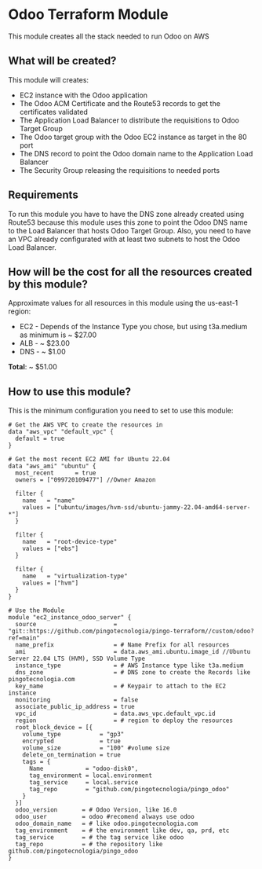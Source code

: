 # Odoo Terraform Module

This module creates all the stack needed to run Odoo on AWS

## What will be created?

This module will creates:

* EC2 instance with the Odoo application
* The Odoo ACM Certificate and the Route53 records to get the certificates validated
* The Application Load Balancer to distribute the requisitions to Odoo Target Group
* The Odoo target group with the Odoo EC2 instance as target in the 80 port
* The DNS record to point the Odoo domain name to the Application Load Balancer
* The Security Group releasing the requisitions to needed ports

## Requirements

To run this module you have to have the DNS zone already created using Route53 because this module uses this zone
to point the Odoo DNS name to the Load Balancer that hosts Odoo Target Group.
Also, you need to have an VPC already configurated with at least two subnets to host the Odoo Load Balancer.

## How will be the cost for all the resources created by this module?

Approximate values ​​for all resources in this module using the us-east-1 region:

* EC2 - Depends of the Instance Type you chose, but using t3a.medium as minimum is ~ $27.00
* ALB - ~ $23.00
* DNS - ~ $1.00

**Total**: ~ $51.00

## How to use this module?

This is the minimum configuration you need to set to use this module:

```
# Get the AWS VPC to create the resources in
data "aws_vpc" "default_vpc" {
  default = true
}

# Get the most recent EC2 AMI for Ubuntu 22.04
data "aws_ami" "ubuntu" {
  most_recent      = true
  owners = ["099720109477"] //Owner Amazon

  filter {
    name   = "name"
    values = ["ubuntu/images/hvm-ssd/ubuntu-jammy-22.04-amd64-server-*"]
  }

  filter {
    name   = "root-device-type"
    values = ["ebs"]
  }

  filter {
    name   = "virtualization-type"
    values = ["hvm"]
  }
}

# Use the Module
module "ec2_instance_odoo_server" {
  source                      = "git::https://github.com/pingotecnologia/pingo-terraform//custom/odoo?ref=main"
  name_prefix                 = # Name Prefix for all resources
  ami                         = data.aws_ami.ubuntu.image_id //Ubuntu Server 22.04 LTS (HVM), SSD Volume Type
  instance_type               = # AWS Instance type like t3a.medium
  dns_zone                    = # DNS zone to create the Records like pingotecnologia.com
  key_name                    = # Keypair to attach to the EC2 instance
  monitoring                  = false
  associate_public_ip_address = true
  vpc_id                      = data.aws_vpc.default_vpc.id
  region                      = # region to deploy the resources
  root_block_device = [{
    volume_type           = "gp3"
    encrypted             = true
    volume_size           = "100" #volume size
    delete_on_termination = true
    tags = {
      Name            = "odoo-disk0",
      tag_environment = local.environment
      tag_service     = local.service
      tag_repo        = "github.com/pingotecnologia/pingo_odoo"
    }
  }]
  odoo_version       = # Odoo Version, like 16.0
  odoo_user          = odoo #recomend always use odoo
  odoo_domain_name   = # like odoo.pingotecnologia.com
  tag_environment    = # the environment like dev, qa, prd, etc
  tag_service        = # the tag service like odoo
  tag_repo           = # the repository like github.com/pingotecnologia/pingo_odoo
}
```
